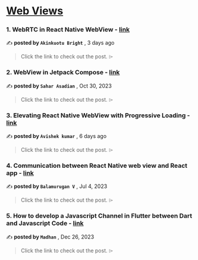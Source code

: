 
<h1><a href=https://medium.com/tag/webview/recommended target="_blank" rel="noopener noreferrer">Web Views</a></h1>
<h3>1. WebRTC in React Native WebView - <a href=https://medium.com/@akinkuotubright/webrtc-in-react-native-webview-eda6d236c394?source=tag_recommended_feed---------0-84----------webview----------17db687e_8774_4073_9b5b_7d27f053d41e------- target="_blank" rel="noopener noreferrer">link</a></h3>

✍️ **posted by `Akinkuotu Bright`** <date> , 3 days ago</date>

<blockquote>Click the link to check out the post. ⌲</blockquote>

<h3>2. WebView in Jetpack Compose - <a href=https://medium.com/@sahar.asadian90/webview-in-jetpack-compose-71f237873c2e?source=tag_recommended_feed---------1-85----------webview----------17db687e_8774_4073_9b5b_7d27f053d41e------- target="_blank" rel="noopener noreferrer">link</a></h3>

✍️ **posted by `Sahar Asadian`** <date> , Oct 30, 2023</date>

<blockquote>Click the link to check out the post. ⌲</blockquote>

<h3>3. Elevating React Native WebView with Progressive Loading - <a href=https://medium.com/stackademic/elevating-react-native-webview-with-progressive-loading-1694c677a49b?source=tag_recommended_feed---------2-84----------webview----------17db687e_8774_4073_9b5b_7d27f053d41e------- target="_blank" rel="noopener noreferrer">link</a></h3>

✍️ **posted by `Avishek kumar`** <date> , 6 days ago</date>

<blockquote>Click the link to check out the post. ⌲</blockquote>

<h3>4. Communication between React Native web view and React app - <a href=https://medium.com/@svbala99/communication-between-react-native-web-view-and-react-app-c0fb0af7e5a6?source=tag_recommended_feed---------3-85----------webview----------17db687e_8774_4073_9b5b_7d27f053d41e------- target="_blank" rel="noopener noreferrer">link</a></h3>

✍️ **posted by `Balamurugan V`** <date> , Jul 4, 2023</date>

<blockquote>Click the link to check out the post. ⌲</blockquote>

<h3>5. How to develop a Javascript Channel in Flutter between Dart and Javascript Code - <a href=https://medium.com/@madhanrkv10/how-to-develop-a-javascript-channel-in-flutter-between-dart-and-javascript-code-7d545bcd73f7?source=tag_recommended_feed---------4-84----------webview----------17db687e_8774_4073_9b5b_7d27f053d41e------- target="_blank" rel="noopener noreferrer">link</a></h3>

✍️ **posted by `Madhan`** <date> , Dec 26, 2023</date>

<blockquote>Click the link to check out the post. ⌲</blockquote>

